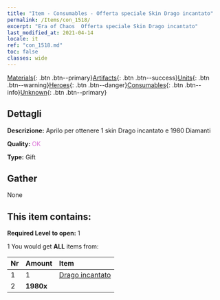 ```yaml
---
title: "Item - Consumables - Offerta speciale Skin Drago incantato"
permalink: /Items/con_1518/
excerpt: "Era of Chaos  Offerta speciale Skin Drago incantato"
last_modified_at: 2021-04-14
locale: it
ref: "con_1518.md"
toc: false
classes: wide
---
```

 [Materials](/it/Items/){: .btn .btn--primary}[Artifacts](/it/Items/Artifacts/){: .btn .btn--success}[Units](/it/Items/Units/){: .btn .btn--warning}[Heroes](/it/Items/Heroes/){: .btn .btn--danger}[Consumables](/it/Items/Consumables/){: .btn .btn--info}[Unknown](/it/Items/Unknown/){: .btn .btn--primary}

## Dettagli
 **Descrizione:** Aprilo per ottenere 1 skin Drago incantato e 1980 Diamanti

 **Quality:** <span style="color: #DA70D6">OK</span>

 **Type:** Gift

## Gather

  None

## This item contains:

 **Required Level to open:** 1

 1 You would get **ALL** items  from:

  | Nr | Amount |     Item    |
  |:---|:-------|:------------|
  | 1 | 1 | [Drago incantato](/it/Items/con_1073/) | 
  | 2 |  **1980x** | <i class="fas fa-gem"/> |  | 

